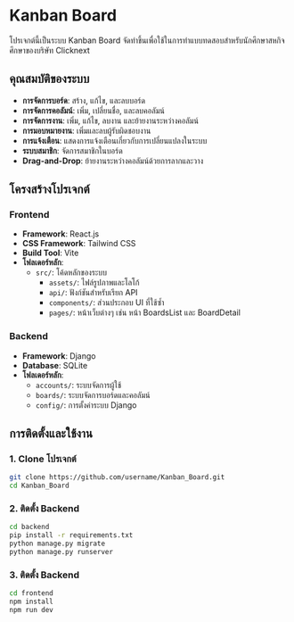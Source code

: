 # Kanban Board

โปรเจกต์นี้เป็นระบบ Kanban Board จัดทำขึ้นเพื่อใช้ในการทำแบบทดสอบสำหรับนักศึกษาสหกิจศึกษาของบริษัท Clicknext

## คุณสมบัติของระบบ
- **การจัดการบอร์ด**: สร้าง, แก้ไข, และลบบอร์ด
- **การจัดการคอลัมน์**: เพิ่ม, เปลี่ยนชื่อ, และลบคอลัมน์
- **การจัดการงาน**: เพิ่ม, แก้ไข, ลบงาน และย้ายงานระหว่างคอลัมน์
- **การมอบหมายงาน**: เพิ่มและลบผู้รับผิดชอบงาน
- **การแจ้งเตือน**: แสดงการแจ้งเตือนเกี่ยวกับการเปลี่ยนแปลงในระบบ
- **ระบบสมาชิก**: จัดการสมาชิกในบอร์ด
- **Drag-and-Drop**: ย้ายงานระหว่างคอลัมน์ด้วยการลากและวาง

## โครงสร้างโปรเจกต์

### Frontend
- **Framework**: React.js
- **CSS Framework**: Tailwind CSS
- **Build Tool**: Vite
- **โฟลเดอร์หลัก**:
  - `src/`: โค้ดหลักของระบบ
    - `assets/`: ไฟล์รูปภาพและโลโก้
    - `api/`: ฟังก์ชันสำหรับเรียก API
    - `components/`: ส่วนประกอบ UI ที่ใช้ซ้ำ
    - `pages/`: หน้าเว็บต่างๆ เช่น หน้า BoardsList และ BoardDetail

### Backend
- **Framework**: Django
- **Database**: SQLite
- **โฟลเดอร์หลัก**:
  - `accounts/`: ระบบจัดการผู้ใช้
  - `boards/`: ระบบจัดการบอร์ดและคอลัมน์
  - `config/`: การตั้งค่าระบบ Django

## การติดตั้งและใช้งาน

### 1. Clone โปรเจกต์
```bash
git clone https://github.com/username/Kanban_Board.git
cd Kanban_Board
```


### 2. ติดตั้ง Backend
```bash
cd backend
pip install -r requirements.txt
python manage.py migrate
python manage.py runserver
```

### 3. ติดตั้ง Backend
```bash
cd frontend
npm install
npm run dev
```
